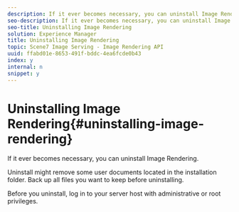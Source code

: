 ```yaml
---
description: If it ever becomes necessary, you can uninstall Image Rendering.
seo-description: If it ever becomes necessary, you can uninstall Image Rendering.
seo-title: Uninstalling Image Rendering
solution: Experience Manager
title: Uninstalling Image Rendering
topic: Scene7 Image Serving - Image Rendering API
uuid: ffabd01e-8653-491f-bddc-4ea6fcde0b43
index: y
internal: n
snippet: y
---
```


# Uninstalling Image Rendering{#uninstalling-image-rendering}

If it ever becomes necessary, you can uninstall Image Rendering.

Uninstall might remove some user documents located in the installation folder. Back up all files you want to keep before uninstalling.

Before you uninstall, log in to your server host with administrative or root privileges. 
